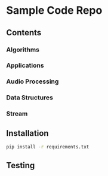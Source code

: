 # Sample Code Repo

## Contents

### Algorithms

### Applications

### Audio Processing

### Data Structures

### Stream

## Installation

```bash
pip install -r requirements.txt
```

## Testing

